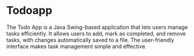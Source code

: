 # Todoapp
The Todo App is a Java Swing-based application that lets users manage tasks efficiently. It allows users to add, mark as completed, and remove tasks, with changes automatically saved to a file. The user-friendly interface makes task management simple and effective.
